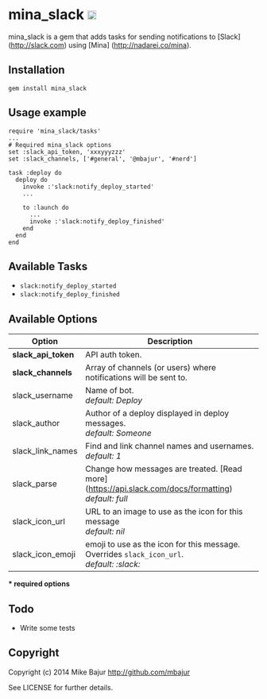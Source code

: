 mina_slack <a href="http://badge.fury.io/rb/mina_slack"><img src="https://badge.fury.io/rb/mina_slack.svg" alt="Gem Version" height="18"></a>
============

mina_slack is a gem that adds tasks for sending notifications to [Slack] (http://slack.com)
using [Mina] (http://nadarei.co/mina).

## Installation

    gem install mina_slack

## Usage example

    require 'mina_slack/tasks'
    ...
    # Required mina_slack options
    set :slack_api_token, 'xxxyyyzzz'
    set :slack_channels, ['#general', '@mbajur', '#nerd']

    task :deploy do
      deploy do
        invoke :'slack:notify_deploy_started'
        ...

        to :launch do
          ...
          invoke :'slack:notify_deploy_finished'
        end
      end
    end

## Available Tasks

* `slack:notify_deploy_started`
* `slack:notify_deploy_finished`

## Available Options

| Option                    | Description                                                                          |
| ------------------------- | ------------------------------------------------------------------------------------ |
| __slack_api_token__       | API auth token.                                                                      |
| __slack_channels__        | Array of channels (or users) where notifications will be sent to.                    |
| slack_username            | Name of bot. <br> _default: Deploy_                                                  |
| slack_author              | Author of a deploy displayed in deploy messages. <br> _default: Someone_             |
| slack_link_names          | Find and link channel names and usernames. <br> _default: 1_                         |
| slack_parse               | Change how messages are treated. [Read more] (https://api.slack.com/docs/formatting) <br> _default: full_ |
| slack_icon_url            | URL to an image to use as the icon for this message <br> _default: nil_ |
| slack_icon_emoji          | emoji to use as the icon for this message. Overrides `slack_icon_url`. <br> _default: :slack:_ |

__* required options__

## Todo

* Write some tests

## Copyright

Copyright (c) 2014 Mike Bajur http://github.com/mbajur

See LICENSE for further details.
